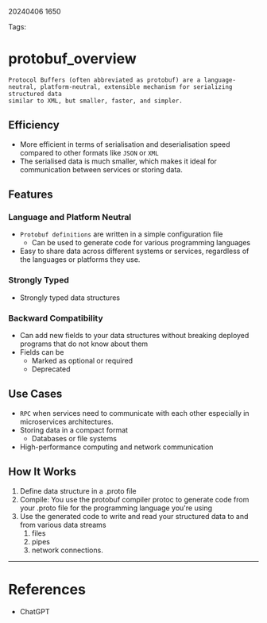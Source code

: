 20240406 1650

Tags: 

# protobuf_overview

```ad-tldr
Protocol Buffers (often abbreviated as protobuf) are a language-neutral, platform-neutral, extensible mechanism for serializing structured data
similar to XML, but smaller, faster, and simpler.
```

## Efficiency
- More efficient in terms of serialisation and deserialisation speed compared to other formats like `JSON` or `XML`
- The serialised data is much smaller, which makes it ideal for communication between services or storing data.
## Features
### Language and Platform Neutral
- `Protobuf definitions` are written in a simple configuration file 
	- Can be used to generate code for various programming languages
- Easy to share data across different systems or services, regardless of the languages or platforms they use.
### Strongly Typed
- Strongly typed data structures

### Backward Compatibility
- Can add new fields to your data structures without breaking deployed programs that do not know about them
- Fields can be 
	- Marked as optional or required
	- Deprecated

## Use Cases
- `RPC` when services need to communicate with each other especially in microservices architectures.
- Storing data in a compact format
	- Databases or file systems
- High-performance computing and network communication
## How It Works
1. Define data structure in a .proto file
2. Compile: You use the protobuf compiler protoc to generate code from your .proto file for the programming language you're using
3. Use the generated code to write and read your structured data to and from various data streams
	1. files
	2. pipes
	3. network connections.

--- 
# References
- ChatGPT
